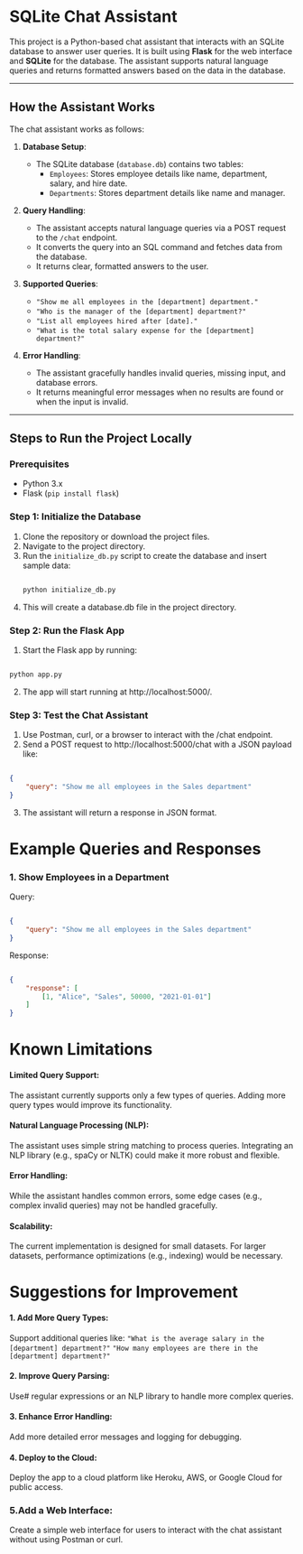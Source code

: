 # SQLite Chat Assistant

This project is a Python-based chat assistant that interacts with an SQLite database to answer user queries. It is built using **Flask** for the web interface and **SQLite** for the database. The assistant supports natural language queries and returns formatted answers based on the data in the database.

---

## How the Assistant Works

The chat assistant works as follows:

1. **Database Setup**:
   - The SQLite database (`database.db`) contains two tables:
     - `Employees`: Stores employee details like name, department, salary, and hire date.
     - `Departments`: Stores department details like name and manager.

2. **Query Handling**:
   - The assistant accepts natural language queries via a POST request to the `/chat` endpoint.
   - It converts the query into an SQL command and fetches data from the database.
   - It returns clear, formatted answers to the user.

3. **Supported Queries**:
   - `"Show me all employees in the [department] department."`
   - `"Who is the manager of the [department] department?"`
   - `"List all employees hired after [date]."`
   - `"What is the total salary expense for the [department] department?"`

4. **Error Handling**:
   - The assistant gracefully handles invalid queries, missing input, and database errors.
   - It returns meaningful error messages when no results are found or when the input is invalid.

---

## Steps to Run the Project Locally

### Prerequisites
- Python 3.x
- Flask (`pip install flask`)

### Step 1: Initialize the Database
1. Clone the repository or download the project files.
2. Navigate to the project directory.
3. Run the `initialize_db.py` script to create the database and insert sample data:
   ```bash
   
   python initialize_db.py

4. This will create a database.db file in the project directory.

### Step 2: Run the Flask App
1. Start the Flask app by running:
```bash

python app.py
```
2. The app will start running at http://localhost:5000/.

### Step 3: Test the Chat Assistant
1. Use Postman, curl, or a browser to interact with the /chat endpoint.
2. Send a POST request to http://localhost:5000/chat with a JSON payload like:

```json

{
    "query": "Show me all employees in the Sales department"
}
```
3. The assistant will return a response in JSON format.

# Example Queries and Responses
### 1. Show Employees in a Department
Query:
```json

{
    "query": "Show me all employees in the Sales department"
}
```

Response:
```json

{
    "response": [
        [1, "Alice", "Sales", 50000, "2021-01-01"]
    ]
}
```
# Known Limitations
#### Limited Query Support:
The assistant currently supports only a few types of queries. Adding more query types would improve its functionality.

#### Natural Language Processing (NLP):
The assistant uses simple string matching to process queries. Integrating an NLP library (e.g., spaCy or NLTK) could make it more robust and flexible.

#### Error Handling:
While the assistant handles common errors, some edge cases (e.g., complex invalid queries) may not be handled gracefully.

#### Scalability:
The current implementation is designed for small datasets. For larger datasets, performance optimizations (e.g., indexing) would be necessary.

# Suggestions for Improvement
#### 1. Add More Query Types:
Support additional queries like:
`"What is the average salary in the [department] department?"`
`"How many employees are there in the [department] department?"`

#### 2. Improve Query Parsing:
Use# regular expressions or an NLP library to handle more complex queries.

#### 3. Enhance Error Handling:
Add more detailed error messages and logging for debugging.

#### 4. Deploy to the Cloud:
Deploy the app to a cloud platform like Heroku, AWS, or Google Cloud for public access.

### 5.Add a Web Interface:
Create a simple web interface for users to interact with the chat assistant without using Postman or curl.



